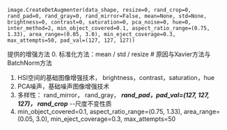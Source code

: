 ```{.python .input}
image.CreateDetAugmenter(data_shape, resize=0, rand_crop=0, rand_pad=0, rand_gray=0, rand_mirror=False, mean=None, std=None, brightness=0, contrast=0, saturation=0, pca_noise=0, hue=0, inter_method=2, min_object_covered=0.1, aspect_ratio_range=(0.75, 1.33), area_range=(0.05, 3.0), min_eject_coverage=0.3, max_attempts=50, pad_val=(127, 127, 127))
```

提供的增强方法
0. 标准化方法：mean / std / resize  # 原因与Xavier方法与BatchNorm方法
1. HSI空间的基础图像增强技术， brightness，contrast，saturation，hue
2. PCA噪声，基础噪声图像增强技术
3. 多样性：
    rand_mirror，
    rand_gray，
    ***rand_pad，pad_val=(127, 127, 127)， rand_crop*** --尺度不变性质
4. min_object_covered=0.1, aspect_ratio_range=(0.75, 1.33), area_range=(0.05, 3.0), min_eject_coverage=0.3, max_attempts=50
